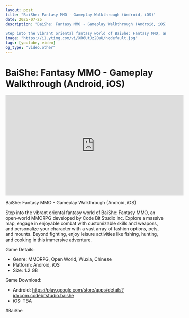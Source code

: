 ```yaml
---
layout: post
title: "BaiShe: Fantasy MMO - Gameplay Walkthrough (Android, iOS)"
date: 2025-07-25
description: "BaiShe: Fantasy MMO - Gameplay Walkthrough (Android, iOS)

Step into the vibrant oriental fantasy world of BaiShe: Fantasy MMO, an open-world MMORPG dev..."
image: "https://i1.ytimg.com/vi/XR6UtJz2DuU/hqdefault.jpg"
tags: [youtube, video]
og_type: "video.other"
---
```


<script type="application/ld+json">
{
  "@context": "http://schema.org",
  "@type": "VideoObject",
  "name": "BaiShe: Fantasy MMO - Gameplay Walkthrough (Android, iOS)",
  "description": "BaiShe: Fantasy MMO - Gameplay Walkthrough (Android, iOS)\n\nStep into the vibrant oriental fantasy world of BaiShe: Fantasy MMO, an open-world MMORPG developed by Code Bit Studio Inc. Explore a massive map, engage in enjoyable combat with customizable skills and weapons, and personalize your character with a vast array of fashion options, pets, and mounts. Beyond fighting, enjoy leisure activities like fishing, hunting, and cooking in this immersive adventure.\n\nGame Details:\n\n- Genre: MMORPG, Open World, Wuxia, Chinese\n- Platform: Android, iOS\n- Size: 1.2 GB\n\nGame Download:\n\n- Android: https://play.google.com/store/apps/details?id=com.codebitstudio.baishe\n- iOS: TBA\n\n#BaiShe",
  "thumbnailUrl": "https://i1.ytimg.com/vi/XR6UtJz2DuU/hqdefault.jpg",
  "uploadDate": "2025-07-25T12:00:59",
  "embedUrl": "https://www.youtube.com/embed/XR6UtJz2DuU",
  "publisher": {
    "@type": "Person",
    "name": "Celo Zaga"
  },
  "mainEntityOfPage": {
    "@type": "WebPage",
    "@id": "https://celozaga.github.io/2025/07/25/baishe:-fantasy-mmo---gameplay-walkthrough-(android,-ios)-XR6UtJz2DuU.html"
  },
  "duration": "PT0M0S"
}
</script>

<script type="application/ld+json">
{
  "@context": "http://schema.org",
  "@type": "BlogPosting",
  "headline": "BaiShe: Fantasy MMO - Gameplay Walkthrough (Android, iOS)",
  "image": "https://i1.ytimg.com/vi/XR6UtJz2DuU/hqdefault.jpg",
  "publisher": {
    "@type": "Person",
    "name": "Celo Zaga"
  },
  "url": "https://celozaga.github.io/2025/07/25/baishe:-fantasy-mmo---gameplay-walkthrough-(android,-ios)-XR6UtJz2DuU.html",
  "datePublished": "2025-07-25T12:00:59",
  "dateCreated": "2025-07-25T12:00:59",
  "dateModified": "2025-07-25T12:00:59",
  "description": "BaiShe: Fantasy MMO - Gameplay Walkthrough (Android, iOS)\n\nStep into the vibrant oriental fantasy world of BaiShe: Fantasy MMO, an open-world MMORPG dev...",
  "author": {
    "@type": "Person",
    "name": "Celo Zaga"
  },
  "mainEntityOfPage": {
    "@type": "WebPage",
    "@id": "https://celozaga.github.io/2025/07/25/baishe:-fantasy-mmo---gameplay-walkthrough-(android,-ios)-XR6UtJz2DuU.html"
  }
}
</script>

<h1 class="youtube-post-title">BaiShe: Fantasy MMO - Gameplay Walkthrough (Android, iOS)</h1>

<iframe width="560" height="315" src="https://www.youtube.com/embed/XR6UtJz2DuU" class="youtube-post-embed" frameborder="0" allowfullscreen></iframe>

<p class="youtube-post-description">BaiShe: Fantasy MMO - Gameplay Walkthrough (Android, iOS)

Step into the vibrant oriental fantasy world of BaiShe: Fantasy MMO, an open-world MMORPG developed by Code Bit Studio Inc. Explore a massive map, engage in enjoyable combat with customizable skills and weapons, and personalize your character with a vast array of fashion options, pets, and mounts. Beyond fighting, enjoy leisure activities like fishing, hunting, and cooking in this immersive adventure.

Game Details:

- Genre: MMORPG, Open World, Wuxia, Chinese
- Platform: Android, iOS
- Size: 1.2 GB

Game Download:

- Android: https://play.google.com/store/apps/details?id=com.codebitstudio.baishe
- iOS: TBA

#BaiShe</p>
